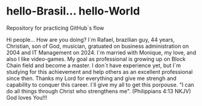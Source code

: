 # hello-Brasil... hello-World
Repository for practicing GitHub`s flow

Hi people... How are you doing? I´m Rafael, brazilian guy, 44 years, Christian, son of God, musician, gratuated on business administration on 2004 and
IT Management on 2024. I´m married with Monique, my love, and also I like video-games. My goal as professional is growing up on Block Chain field and become
a master. I don´t have experience yet, but I´m studying for this achievement and help others as an excellent professional since then. Thanks my Lord for 
everything and give me strengh and capability to conquer this career. I´ll give my all to get this porpouse. 
"I can do all things through Christ who strengthens me". (Philippians 4:13 NKJV)
God loves You!!!
